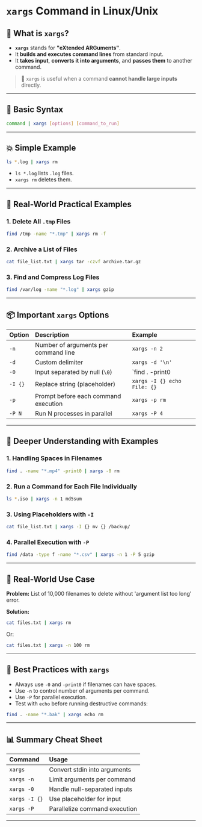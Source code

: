 # `xargs` Command in Linux/Unix

## 🚀 What is `xargs`?

- **`xargs`** stands for **"eXtended ARGuments"**.
- It **builds and executes command lines** from standard input.
- It **takes input**, **converts it into arguments**, and **passes them** to another command.

> 📢 `xargs` is useful when a command **cannot handle large inputs** directly.

---

## 🔹 Basic Syntax

```bash
command | xargs [options] [command_to_run]
```

---

## 💥 Simple Example

```bash
ls *.log | xargs rm
```

- `ls *.log` lists `.log` files.
- `xargs rm` deletes them.

---

## 🚀 Real-World Practical Examples

### 1. Delete All `.tmp` Files

```bash
find /tmp -name "*.tmp" | xargs rm -f
```

### 2. Archive a List of Files

```bash
cat file_list.txt | xargs tar -czvf archive.tar.gz
```

### 3. Find and Compress Log Files

```bash
find /var/log -name "*.log" | xargs gzip
```

---

## 📦 Important `xargs` Options

| Option | Description | Example |
|:-------|:------------|:--------|
| `-n` | Number of arguments per command line | `xargs -n 2` |
| `-d` | Custom delimiter | `xargs -d '\n'` |
| `-0` | Input separated by null (`\0`) | `find . -print0 | xargs -0 rm` |
| `-I {}` | Replace string (placeholder) | `xargs -I {} echo File: {}` |
| `-p` | Prompt before each command execution | `xargs -p rm` |
| `-P N` | Run N processes in parallel | `xargs -P 4` |

---

## 🧐 Deeper Understanding with Examples

### 1. Handling Spaces in Filenames

```bash
find . -name "*.mp4" -print0 | xargs -0 rm
```

### 2. Run a Command for Each File Individually

```bash
ls *.iso | xargs -n 1 md5sum
```

### 3. Using Placeholders with `-I`

```bash
cat file_list.txt | xargs -I {} mv {} /backup/
```

### 4. Parallel Execution with `-P`

```bash
find /data -type f -name "*.csv" | xargs -n 1 -P 5 gzip
```

---

## 🚨 Real-World Use Case

**Problem:** List of 10,000 filenames to delete without 'argument list too long' error.

**Solution:**
```bash
cat files.txt | xargs rm
```
Or:
```bash
cat files.txt | xargs -n 100 rm
```

---

## 🤖 Best Practices with `xargs`

- Always use `-0` and `-print0` if filenames can have spaces.
- Use `-n` to control number of arguments per command.
- Use `-P` for parallel execution.
- Test with `echo` before running destructive commands:

```bash
find . -name "*.bak" | xargs echo rm
```

---

## 📊 Summary Cheat Sheet

| Command | Usage |
|:--------|:------|
| `xargs` | Convert stdin into arguments |
| `xargs -n` | Limit arguments per command |
| `xargs -0` | Handle null-separated inputs |
| `xargs -I {}` | Use placeholder for input |
| `xargs -P` | Parallelize command execution |

---



